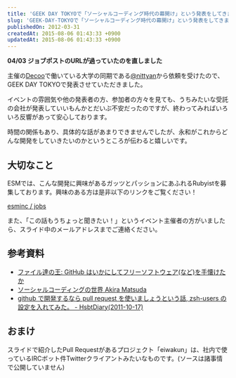 ```yaml
---
title: 'GEEK DAY TOKYOで「ソーシャルコーディング時代の幕開け」という発表をしてきました'
slug: 'GEEK-DAY-TOKYOで「ソーシャルコーディング時代の幕開け」という発表をしてきました'
publishedOn: 2012-03-31
createdAt: 2015-08-06 01:43:33 +0900
updatedAt: 2015-08-06 01:43:33 +0900
---
```

**04/03 ジョブポストのURLが過っていたのを直しました**

主催の[Decoo](https://decoo.co.jp)で働いている大学の同期である[@nittyan](https://twitter.com/nittyan)から依頼を受けたので、GEEK DAY TOKYOで発表させていただきました。

イベントの雰囲気や他の発表者の方、参加者の方々を見ても、うちみたいな受託の会社が発表していいもんかとだいぶ不安だったのですが、終わってみればいろいろ反響があって安心しております。

時間の関係もあり、具体的な話があまりできませんでしたが、永和がこれからどんな開発をしていきたいのかというところが伝わると嬉しいです。

<script src="https://speakerdeck.com/embed/4f7667a21b62950022006ba9.js"></script>

## 大切なこと

ESMでは、こんな開発に興味があるガッツとパッションにあふれるRubyistを募集しております。興味のある方は是非以下のリンクをご覧ください！

[esminc / jobs](https://github.com/esminc/jobs)

また、「この話もうちょっと聞きたい！」というイベント主催者の方がいましたら、スライド中のメールアドレスまでご連絡ください。

## 参考資料

- [ファイル達の王: GitHub はいかにしてフリーソフトウェア(など)を手懐けたか](https://github.com/omo/Lord-of-the-Files/blob/master/Lord-of-the-Files.ja.md)
- [ソーシャルコーディングの世界 Akira Matsuda](https://speakerdeck.com/u/a_matsuda/p/social-coding)
- [github で開発するなら pull request を使いましょうという話, zsh-users の設定を入れてみた。 - HsbtDiary(2011-10-17)](https://www.hsbt.org/diary/20111017.html#p01)

## おまけ

スライドで紹介したPull Requestがあるプロジェクト「eiwakun」は、社内で使っているIRCボット件Twitterクライアントみたいなものです。(ソースは諸事情で公開していません)

